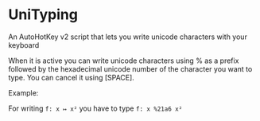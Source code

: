 # UniTyping
An AutoHotKey v2 script that lets you write unicode characters with your keyboard

When it is active you can write unicode characters using % as a prefix followed by the hexadecimal unicode number of the character you want to type.
You can cancel it using [SPACE].

Example:

  For writing `f: x ↦ x²` you have to type `f: x %21a6 x²`
